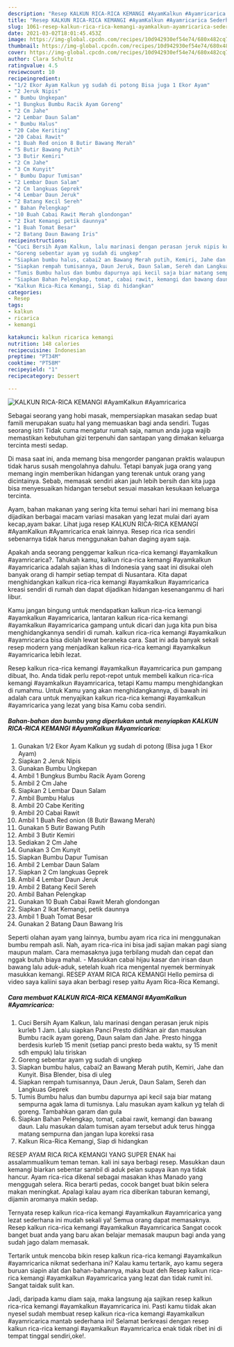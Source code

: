 ```yaml
---
description: "Resep KALKUN RICA-RICA KEMANGI #AyamKalkun #Ayamricarica Sederhana dan Mudah Dibuat"
title: "Resep KALKUN RICA-RICA KEMANGI #AyamKalkun #Ayamricarica Sederhana dan Mudah Dibuat"
slug: 1061-resep-kalkun-rica-rica-kemangi-ayamkalkun-ayamricarica-sederhana-dan-mudah-dibuat
date: 2021-03-02T18:01:45.453Z
image: https://img-global.cpcdn.com/recipes/10d942930ef54e74/680x482cq70/kalkun-rica-rica-kemangi-ayamkalkun-ayamricarica-foto-resep-utama.jpg
thumbnail: https://img-global.cpcdn.com/recipes/10d942930ef54e74/680x482cq70/kalkun-rica-rica-kemangi-ayamkalkun-ayamricarica-foto-resep-utama.jpg
cover: https://img-global.cpcdn.com/recipes/10d942930ef54e74/680x482cq70/kalkun-rica-rica-kemangi-ayamkalkun-ayamricarica-foto-resep-utama.jpg
author: Clara Schultz
ratingvalue: 4.5
reviewcount: 10
recipeingredient:
- "1/2 Ekor Ayam Kalkun yg sudah di potong Bisa juga 1 Ekor Ayam"
- "2 Jeruk Nipis"
- " Bumbu Ungkepan"
- "1 Bungkus Bumbu Racik Ayam Goreng"
- "2 Cm Jahe"
- "2 Lembar Daun Salam"
- " Bumbu Halus"
- "20 Cabe Keriting"
- "20 Cabai Rawit"
- "1 Buah Red onion 8 Butir Bawang Merah"
- "5 Butir Bawang Putih"
- "3 Butir Kemiri"
- "2 Cm Jahe"
- "3 Cm Kunyit"
- " Bumbu Dapur Tumisan"
- "2 Lembar Daun Salam"
- "2 Cm langkuas Geprek"
- "4 Lembar Daun Jeruk"
- "2 Batang Kecil Sereh"
- " Bahan Pelengkap"
- "10 Buah Cabai Rawit Merah glondongan"
- "2 Ikat Kemangi petik daunnya"
- "1 Buah Tomat Besar"
- "2 Batang Daun Bawang Iris"
recipeinstructions:
- "Cuci Bersih Ayam Kalkun, lalu marinasi dengan perasan jeruk nipis kurleb 1 Jam. Lalu siapkan Panci Presto didihkan air dan masukan Bumbu racik ayam goreng, Daun salam dan Jahe. Presto hingga berdesis kurleb 15 menit (setiap panci presto beda waktu, sy 15 menit sdh empuk) lalu tiriskan"
- "Goreng sebentar ayam yg sudah di ungkep"
- "Siapkan bumbu halus, cabai2 an Bawang Merah putih, Kemiri, Jahe dan Kunyit. Bisa Blender, bisa di uleg"
- "Siapkan rempah tumisannya, Daun Jeruk, Daun Salam, Sereh dan Langkuas Geprek"
- "Tumis Bumbu halus dan bumbu dapurnya api kecil saja biar matang sempurna agak lama di tumisnya. Lalu masukan ayam kalkun yg telah di goreng. Tambahkan garam dan gula"
- "Siapkan Bahan Pelengkap, tomat, cabai rawit, kemangi dan bawang daun. Lalu masukan dalam tumisan ayam tersebut aduk terus hingga matang sempurna dan jangan lupa koreksi rasa"
- "Kalkun Rica-Rica Kemangi, Siap di hidangkan"
categories:
- Resep
tags:
- kalkun
- ricarica
- kemangi

katakunci: kalkun ricarica kemangi 
nutrition: 148 calories
recipecuisine: Indonesian
preptime: "PT34M"
cooktime: "PT58M"
recipeyield: "1"
recipecategory: Dessert

---
```



![KALKUN RICA-RICA KEMANGI #AyamKalkun #Ayamricarica](https://img-global.cpcdn.com/recipes/10d942930ef54e74/680x482cq70/kalkun-rica-rica-kemangi-ayamkalkun-ayamricarica-foto-resep-utama.jpg)

Sebagai seorang yang hobi masak, mempersiapkan masakan sedap buat famili merupakan suatu hal yang memuaskan bagi anda sendiri. Tugas seorang istri Tidak cuma mengatur rumah saja, namun anda juga wajib memastikan kebutuhan gizi terpenuhi dan santapan yang dimakan keluarga tercinta mesti sedap.

Di masa  saat ini, anda memang bisa mengorder panganan praktis walaupun tidak harus susah mengolahnya dahulu. Tetapi banyak juga orang yang memang ingin memberikan hidangan yang terenak untuk orang yang dicintainya. Sebab, memasak sendiri akan jauh lebih bersih dan kita juga bisa menyesuaikan hidangan tersebut sesuai masakan kesukaan keluarga tercinta. 

Ayam, bahan makanan yang sering kita temui sehari hari ini memang bisa dijadikan berbagai macam variasi masakan yang lezat mulai dari ayam kecap,ayam bakar. Lihat juga resep KALKUN RICA-RICA KEMANGI #AyamKalkun #Ayamricarica enak lainnya. Resep rica rica sendiri sebenarnya tidak harus menggunakan bahan daging ayam saja.

Apakah anda seorang penggemar kalkun rica-rica kemangi #ayamkalkun #ayamricarica?. Tahukah kamu, kalkun rica-rica kemangi #ayamkalkun #ayamricarica adalah sajian khas di Indonesia yang saat ini disukai oleh banyak orang di hampir setiap tempat di Nusantara. Kita dapat menghidangkan kalkun rica-rica kemangi #ayamkalkun #ayamricarica kreasi sendiri di rumah dan dapat dijadikan hidangan kesenanganmu di hari libur.

Kamu jangan bingung untuk mendapatkan kalkun rica-rica kemangi #ayamkalkun #ayamricarica, lantaran kalkun rica-rica kemangi #ayamkalkun #ayamricarica gampang untuk dicari dan juga kita pun bisa menghidangkannya sendiri di rumah. kalkun rica-rica kemangi #ayamkalkun #ayamricarica bisa diolah lewat beraneka cara. Saat ini ada banyak sekali resep modern yang menjadikan kalkun rica-rica kemangi #ayamkalkun #ayamricarica lebih lezat.

Resep kalkun rica-rica kemangi #ayamkalkun #ayamricarica pun gampang dibuat, lho. Anda tidak perlu repot-repot untuk membeli kalkun rica-rica kemangi #ayamkalkun #ayamricarica, tetapi Kamu mampu menghidangkan di rumahmu. Untuk Kamu yang akan menghidangkannya, di bawah ini adalah cara untuk menyajikan kalkun rica-rica kemangi #ayamkalkun #ayamricarica yang lezat yang bisa Kamu coba sendiri.

<!--inarticleads1-->

##### Bahan-bahan dan bumbu yang diperlukan untuk menyiapkan KALKUN RICA-RICA KEMANGI #AyamKalkun #Ayamricarica:

1. Gunakan 1/2 Ekor Ayam Kalkun yg sudah di potong (Bisa juga 1 Ekor Ayam)
1. Siapkan 2 Jeruk Nipis
1. Gunakan  Bumbu Ungkepan
1. Ambil 1 Bungkus Bumbu Racik Ayam Goreng
1. Ambil 2 Cm Jahe
1. Siapkan 2 Lembar Daun Salam
1. Ambil  Bumbu Halus
1. Ambil 20 Cabe Keriting
1. Ambil 20 Cabai Rawit
1. Ambil 1 Buah Red onion (8 Butir Bawang Merah)
1. Gunakan 5 Butir Bawang Putih
1. Ambil 3 Butir Kemiri
1. Sediakan 2 Cm Jahe
1. Gunakan 3 Cm Kunyit
1. Siapkan  Bumbu Dapur Tumisan
1. Ambil 2 Lembar Daun Salam
1. Siapkan 2 Cm langkuas Geprek
1. Ambil 4 Lembar Daun Jeruk
1. Ambil 2 Batang Kecil Sereh
1. Ambil  Bahan Pelengkap
1. Gunakan 10 Buah Cabai Rawit Merah glondongan
1. Siapkan 2 Ikat Kemangi, petik daunnya
1. Ambil 1 Buah Tomat Besar
1. Gunakan 2 Batang Daun Bawang Iris


Seperti olahan ayam yang lainnya, bumbu ayam rica rica ini menggunakan bumbu rempah asli. Nah, ayam rica-rica ini bisa jadi sajian makan pagi siang maupun malam. Cara memasaknya juga terbilang mudah dan cepat dan nggak butuh biaya mahal. - Masukkan cabai hijau kasar dan irisan daun bawang lalu aduk-aduk, setelah kuah rica mengental nyemek berminyak masukkan kemangi. RESEP AYAM RICA RICA KEMANGI Hello pemirsa di video saya kaliini saya akan berbagi resep yaitu Ayam Rica-Rica Kemangi. 

<!--inarticleads2-->

##### Cara membuat KALKUN RICA-RICA KEMANGI #AyamKalkun #Ayamricarica:

1. Cuci Bersih Ayam Kalkun, lalu marinasi dengan perasan jeruk nipis kurleb 1 Jam. Lalu siapkan Panci Presto didihkan air dan masukan Bumbu racik ayam goreng, Daun salam dan Jahe. Presto hingga berdesis kurleb 15 menit (setiap panci presto beda waktu, sy 15 menit sdh empuk) lalu tiriskan
1. Goreng sebentar ayam yg sudah di ungkep
1. Siapkan bumbu halus, cabai2 an Bawang Merah putih, Kemiri, Jahe dan Kunyit. Bisa Blender, bisa di uleg
1. Siapkan rempah tumisannya, Daun Jeruk, Daun Salam, Sereh dan Langkuas Geprek
1. Tumis Bumbu halus dan bumbu dapurnya api kecil saja biar matang sempurna agak lama di tumisnya. Lalu masukan ayam kalkun yg telah di goreng. Tambahkan garam dan gula
1. Siapkan Bahan Pelengkap, tomat, cabai rawit, kemangi dan bawang daun. Lalu masukan dalam tumisan ayam tersebut aduk terus hingga matang sempurna dan jangan lupa koreksi rasa
1. Kalkun Rica-Rica Kemangi, Siap di hidangkan


RESEP AYAM RICA RICA KEMANGI YANG SUPER ENAK hai assalammualikum teman teman. kali ini saya berbagi resep. Masukkan daun kemangi biarkan sebentar sambil di aduk pelan supaya ikan nya tidak hancur. Ayam rica-rica dikenal sebagai masakan khas Manado yang menggugah selera. Rica berarti pedas, cocok banget buat bikin selera makan meningkat. Apalagi kalau ayam rica diberikan taburan kemangi, dijamin aromanya makin sedap. 

Ternyata resep kalkun rica-rica kemangi #ayamkalkun #ayamricarica yang lezat sederhana ini mudah sekali ya! Semua orang dapat memasaknya. Resep kalkun rica-rica kemangi #ayamkalkun #ayamricarica Sangat cocok banget buat anda yang baru akan belajar memasak maupun bagi anda yang sudah jago dalam memasak.

Tertarik untuk mencoba bikin resep kalkun rica-rica kemangi #ayamkalkun #ayamricarica nikmat sederhana ini? Kalau kamu tertarik, ayo kamu segera buruan siapin alat dan bahan-bahannya, maka buat deh Resep kalkun rica-rica kemangi #ayamkalkun #ayamricarica yang lezat dan tidak rumit ini. Sangat taidak sulit kan. 

Jadi, daripada kamu diam saja, maka langsung aja sajikan resep kalkun rica-rica kemangi #ayamkalkun #ayamricarica ini. Pasti kamu tiidak akan nyesel sudah membuat resep kalkun rica-rica kemangi #ayamkalkun #ayamricarica mantab sederhana ini! Selamat berkreasi dengan resep kalkun rica-rica kemangi #ayamkalkun #ayamricarica enak tidak ribet ini di tempat tinggal sendiri,oke!.

